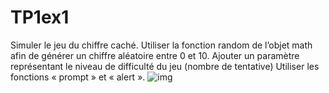 # TP1ex1
Simuler le jeu du chiffre caché. Utiliser la fonction random de l’objet math afin de générer un chiffre aléatoire entre 0 et 10.
Ajouter un paramètre représentant le niveau de difficulté du jeu (nombre de tentative)
Utiliser les fonctions « prompt » et « alert ».
![img](https://user-images.githubusercontent.com/80357350/151193359-748e24a9-713d-472b-91e0-8b7f759dcfde.png)
